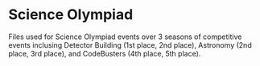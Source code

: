 # Science Olympiad
Files used for Science Olympiad events over 3 seasons of competitive events inclusing Detector Building (1st place, 2nd place), Astronomy (2nd place, 3rd place), and CodeBusters (4th place, 5th place).
